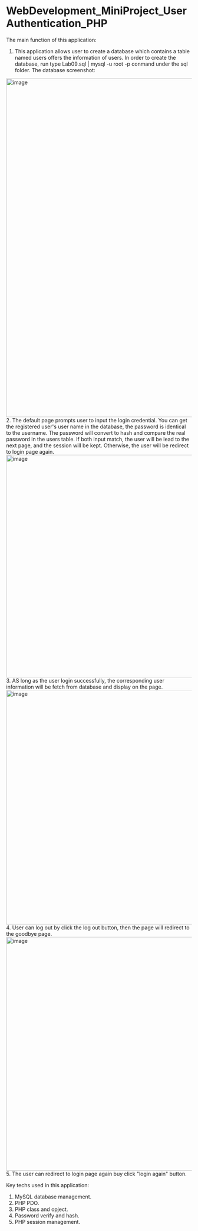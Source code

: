 # WebDevelopment_MiniProject_UserAuthentication_PHP

The main function of this application:
  1. This application allows user to create a database which contains a table named users offers the information of users. In order to create the database, run type Lab09.sql | mysql -u root -p conmand under the sql folder.
  The database screenshot:
  <img width="916" alt="image" src="https://user-images.githubusercontent.com/93168873/212151713-8e8b1803-601b-44de-bd00-143e81d8a20d.png">
  2. The default page prompts user to input the login credential. You can get the registered user's user name in the database, the password is identical to the username. The password will convert to hash and compare the real password in the users table. If both input match, the user will be lead to the next page, and the session will be kept. Otherwise, the user will be redirect to login page again.
  <img width="602" alt="image" src="https://user-images.githubusercontent.com/93168873/212151985-89c42570-f9c4-4d37-827b-b3ace6c10eea.png">
  3. AS long as the user login successfully, the corresponding user information will be fetch from database and display on the page.
  <img width="634" alt="image" src="https://user-images.githubusercontent.com/93168873/212152632-0e39a390-d0a5-4c07-92dc-ac41c7b706ff.png">
  4. User can log out by click the log out button, then the page will redirect to the goodbye page.
  <img width="632" alt="image" src="https://user-images.githubusercontent.com/93168873/212152941-c9af3d5f-b156-4954-84b9-dbaf5af26b5d.png">
  5. The user can redirect to login page again buy click "login again" button.
 
Key techs used in this application:
  1. MySQL database management.
  2. PHP PDO.
  3. PHP class and opject.
  4. Password verify and hash.
  5. PHP session management.
